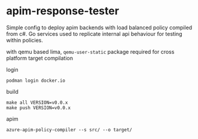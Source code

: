 # apim-response-tester
Simple config to deploy apim backends with load balanced policy compiled from c#. Go services used to replicate internal api behaviour for testing within policies.

with qemu based lima, `qemu-user-static` package required for cross platform target compilation

login
```
podman login docker.io
```
build
```
make all VERSION=v0.0.x
make push VERSION=v0.0.x
```
apim
```
azure-apim-policy-compiler --s src/ --o target/
```
